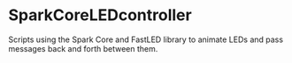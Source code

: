 # SparkCoreLEDcontroller
Scripts using the Spark Core and FastLED library to animate LEDs and pass messages back and forth between them.
